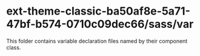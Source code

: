 # ext-theme-classic-ba50af8e-5a71-47bf-b574-0710c09dec66/sass/var

This folder contains variable declaration files named by their component class.
